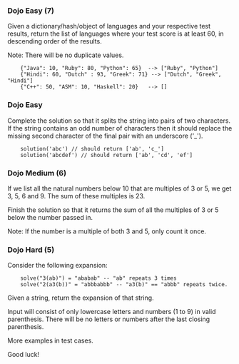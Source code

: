 ### Dojo Easy (7)

Given a dictionary/hash/object of languages and your respective test results, return the list of languages where your test score is at least 60, in descending order of the results.

Note: There will be no duplicate values.

```
    {"Java": 10, "Ruby": 80, "Python": 65}  --> ["Ruby", "Python"]
    {"Hindi": 60, "Dutch" : 93, "Greek": 71} --> ["Dutch", "Greek", "Hindi"]
    {"C++": 50, "ASM": 10, "Haskell": 20}   --> []
```

### Dojo Easy

Complete the solution so that it splits the string into pairs of two characters. If the string contains an odd number of characters then it should replace the missing second character of the final pair with an underscore ('\_').

```
    solution('abc') // should return ['ab', 'c_']
    solution('abcdef') // should return ['ab', 'cd', 'ef']
```

### Dojo Medium (6)

If we list all the natural numbers below 10 that are multiples of 3 or 5, we get 3, 5, 6 and 9. The sum of these multiples is 23.

Finish the solution so that it returns the sum of all the multiples of 3 or 5 below the number passed in.

Note: If the number is a multiple of both 3 and 5, only count it once.

### Dojo Hard (5)

Consider the following expansion:

```
    solve("3(ab)") = "ababab" -- "ab" repeats 3 times
    solve("2(a3(b))" = "abbbabbb" -- "a3(b)" == "abbb" repeats twice.
```

Given a string, return the expansion of that string.

Input will consist of only lowercase letters and numbers (1 to 9) in valid parenthesis. There will be no letters or numbers after the last closing parenthesis.

More examples in test cases.

Good luck!
